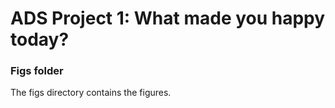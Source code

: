 # ADS Project 1: What made you happy today?
### Figs folder

The figs directory contains the figures.
